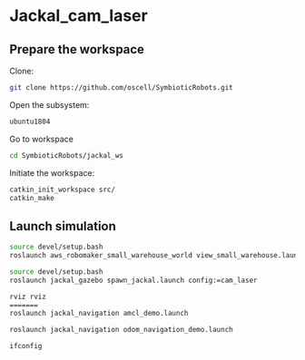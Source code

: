 # Jackal_cam_laser

## Prepare the workspace

Clone: 

```bash
git clone https://github.com/oscell/SymbioticRobots.git
```

Open the subsystem:

```bash
ubuntu1804
```

Go to workspace

```bash
cd SymbioticRobots/jackal_ws
```

Initiate the workspace:

```bash
catkin_init_workspace src/
catkin_make
```
## Launch simulation

```bash
source devel/setup.bash
roslaunch aws_robomaker_small_warehouse_world view_small_warehouse.launch
```

```bash
source devel/setup.bash
roslaunch jackal_gazebo spawn_jackal.launch config:=cam_laser
```

```bash
rviz rviz
=======
roslaunch jackal_navigation amcl_demo.launch
```

```bash
roslaunch jackal_navigation odom_navigation_demo.launch
```

```bash
ifconfig
```
